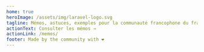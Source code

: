 ```yaml
---
home: true
heroImage: /assets/img/laravel-logo.svg
tagline: Mémos, astuces, exemples pour la communauté francophone du framework Laravel.
actionText: Consulter les mémos →
actionLink: /memos/
footer: Made by the community with ❤️
---
```

